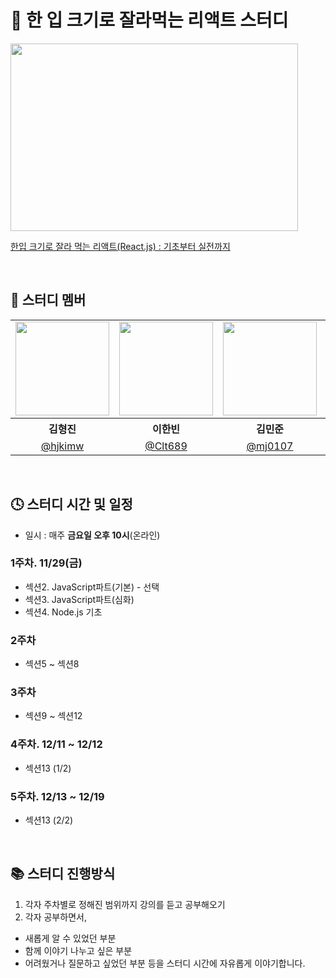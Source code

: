 # 📌 한 입 크기로 잘라먹는 리액트 스터디

<img src="https://cdn.inflearn.com/public/courses/328340/cover/13465c65-a83b-4bc1-82b3-71832345759d/328340-eng.png" width="460" height="300">

[한입 크기로 잘라 먹는 리액트(React.js) : 기초부터 실전까지](https://www.inflearn.com/course/%ED%95%9C%EC%9E%85-%EB%A6%AC%EC%95%A1%ED%8A%B8/inquiries?srsltid=AfmBOoqwfgXejUAXUBLNnAtlHPsR_mk9oFmFoNrJ_ltxV_MDY86GMQXH)

<br>

## 👥 스터디 멤버
<table>
<tbody>
<tr>
<td align="center"><img src="https://avatars.githubusercontent.com/u/108564335?v=4" width="150" /></td>
<td align="center"><img src="https://avatars.githubusercontent.com/u/115773895?v=4" width="150" /></td>
<td align="center"><img src="https://avatars.githubusercontent.com/u/61671704?v=4" width="150" /></td>
<td align="center"><img src="https://avatars.githubusercontent.com/u/172836819?v=4" width="150" /></td> 
<td align="center"><img src="https://avatars.githubusercontent.com/u/88234368?v=4" width="150" /></td> 
</tr>
<tr>
<th align="center">김형진</th>
<th align="center">이한빈</th>
<th align="center">김민준</th>
<th align="center">최수현</th>
<th align="center">김지원</th>
</tr>
<tr>
<td align="center" width="170"><a href="https://github.com/hjkimw">@hjkimw</a></td>
<td align="center" width="170"><a href="https://github.com/Clt689">@Clt689</a></td>
<td align="center" width="170"><a href="https://github.com/mj0107">@mj0107</a></td>
<td align="center" width="170"><a href="https://github.com/saysuhyun">@saysuhyun</a></td>
<td align="center" width="170"><a href="https://github.com/CodingWon">@CodingWon</a></td>
</tr>
</tbody>
</table>

</div>
<br>

## 🕓 스터디 시간 및 일정

- 일시 : 매주 **금요일 오후 10시**(온라인)

### 1주차. 11/29(금)
- 섹션2. JavaScript파트(기본) - 선택
- 섹션3. JavaScript파트(심화)
- 섹션4. Node.js 기초

### 2주차
- 섹션5 ~ 섹션8

### 3주차
- 섹션9 ~ 섹션12

### 4주차. 12/11 ~ 12/12
- 섹션13 (1/2)
  
### 5주차. 12/13 ~ 12/19
- 섹션13 (2/2)

<br>

## 📚 스터디 진행방식
1. 각자 주차별로 정해진 범위까지 강의를 듣고 공부해오기
2. 각자 공부하면서, 
  - 새롭게 알 수 있었던 부분 
  - 함께 이야기 나누고 싶은 부분
  - 어려웠거나 질문하고 싶었던 부분
  등을 스터디 시간에 자유롭게 이야기합니다.

<!-- 
## 🚩 스터디 공통 목표

1. 자바스크립트 동작 원리를 정확하게 이해한다.
2. 서로 꾸준한 소통을 통해 더 단단한 지식을 채운다.
3. 스터디 활동은 즐겁게!  

## 🛒 스터디 전 준비 사항

- 책 읽기
- 회차 폴더 안에 이름/n회차 파일 안에 공부한 내용 정리하기

## 🗓 스터디 일정

| 회차 | 일시                | 목차                | 참여자               | 발표자           | 비고                       |
| :--: |------------------:|-------------------|:-----------------:|:-------------:|--------------------------|
| OT    | 02월 04일 (일) 20:00  | OT | 강민성, 임하라, 이한빈 | OT | 온라인 |
| 1    | 02월 17일 (토) 14:00  | 4~6장 | 양민준, 임하라, 이한빈 | - | 오프라인 |
| 2    | 03월 02일 (토) 14:00  | 7~9장 | 양민준, 임하라, 이한빈, 이현성 | 임하라 | 오프라인 |
| 3    | 03월 10일 (일) 14:00  | 10~11장 | 양민준, 이한빈, 이현성 | 양민준 | 오프라인 |
| 4    | 03월 17일 (일) 14:00  | 12장 | 양민준, 이한빈, 이현성 | 이현성 | 오프라인 |
| 5    | 03월 24일 (일) 14:00  | 13~15장 | 이한빈, 이현성 | 이한빈 | 오프라인 |
| 6   | 03월 30일 (토) 13:30 | 17~18장 | 양민준, 이한빈, 이현성 | 이현성 | 오프라인 |
| 7   | 04월 07일 (일) 14:00 | 19장 | 양민준, 이한빈, 이현성 | 이한빈 | 오프라인 |
| 8   | 04월 14일 (일) 15:00 | 21~22장 | 이한빈, 이현성, 윤옥산 | 이한빈, 이현성 | 오프라인 |
| 9   | 04월 21일 (일) 14:00 | 23장 | 양민준, 이한빈, 이현성 | 양민준 | 오프라인 |
| 10   | 05월 05일 (일) 14:00 | 24~25장 | 양민준, 이한빈, 이현성, 정신애 | 이한빈 | 오프라인 |
| 11   | 05월 12일 (일) 16:00 | 26~27장 | 양민준, 이한빈, 이현성, 정신애 | 양민준 | 오프라인 |
| 12   | 05월 19일 (일) 15:00 | 28~30장 | 양민준, 이한빈, 이현성, 정신애 | 이현성 | 오프라인 |
| 13   | 05월 26일 (일) 14:00 | 31~33장 | 양민준, 이한빈, 이현성 | 이현성 | 오프라인 |
| 14   | 06월 02일 (일) 15:00 | 34~36장 | 양민준, 이한빈, 이현성, 정신애 | 이한빈 | 오프라인 |
| 15   | 06월 09일 (일) 14:40 | 37~38장 | 양민준, 이한빈, 이현성, 정신애 | 양민준 | 오프라인 |
| 16   | 06월 16일 (일) 18:00 | 39장 | 양민준, 이한빈, 정신애 | 정신애, 이한빈 | 오프라인 |
| 17   | 06월 22일 (토) 16:00 | 40장 | 양민준, 이한빈, 이현성, 정신애 | 이현성 | 오프라인 |
| 18   | 07월 07일 (일) 15:00 | 41~44장 | 양민준, 이한빈, 정신애 | 양민준 | 오프라인 |
| 19   | 07월 13일 (토) 14:00 | 45~46장 | 양민준, 이한빈, 이현성, 정신애 | 이한빈 | 오프라인 |
| 20   | 07월 21일 (일) 14:00 | 47~49장 | 양민준, 이한빈, 이현성, 정신애 | 정신애, 이현성 | 오프라인 |

-->

